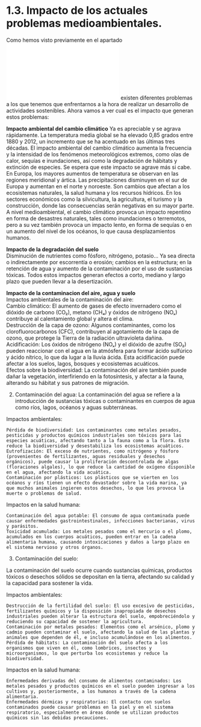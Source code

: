 # 1.3. Impacto de los actuales problemas medioambientales.

Como hemos visto previamente en el apartado ![1.2 Principales retos ambientales y sociales](PRINCIPALESRETOS.md) existen diferentes problemas a los que tenemos que enfrentarnos a la hora de realizar un desarrollo de actividades sostenibles. Ahora vamos a ver cual es el impacto que generan estos problemas:

**Impacto ambiental del cambio climático**
Ya es apreciable y se agrava rápidamente. La temperatura media global se ha elevado 0,85 grados entre 1880 y 2012, un incremento que se ha acentuado en las últimas tres décadas. El impacto ambiental del cambio climático aumenta la frecuencia y la intensidad de los fenómenos meteorológicos extremos, como olas de calor, sequías e inundaciones, así como la degradación de hábitats y extinción de especies. Se espera que este impacto se agrave más si cabe.  
En Europa, los mayores aumentos de temperatura se observan en las regiones meridional y ártica. Las precipitaciones disminuyen en el sur de Europa y aumentan en el norte y noroeste. Son cambios que afectan a los ecosistemas naturales, la salud humana y los recursos hídricos. En los sectores económicos como la silvicultura, la agricultura, el turismo y la construcción, donde las consecuencias serán negativas en su mayor parte.  
A nivel medioambiental, el cambio climático provoca un impacto repentino en forma de desastres naturales, tales como inundaciones o terremotos, pero a su vez también provoca un impacto lento, en forma de sequías o en un aumento del nivel de los océanos, lo que causa desplazamientos humanos.

**Impacto de la degradación del suelo**  
Disminución de nutrientes como fósforo, nitrógeno, potasio... Ya sea directa o indirectamente por escorrentía o erosión; cambios en la estructura; en la retención de agua y aumento de la contaminación por el uso de sustancias tóxicas. Todos estos impactos generan efectos a corto, mediano y largo plazo que pueden llevar a la desertización.

**Impacto de la contaminacion del aire, agua y suelo**  
Impactos ambientales de la contaminación del aire:  
Cambio climático: El aumento de gases de efecto invernadero como el dióxido de carbono (CO₂), metano (CH₄) y óxidos de nitrógeno (NOₓ) contribuye al calentamiento global y altera el clima.  
Destrucción de la capa de ozono: Algunos contaminantes, como los clorofluorocarbonos (CFC), contribuyen al agotamiento de la capa de ozono, que protege la Tierra de la radiación ultravioleta dañina.  
Acidificación: Los óxidos de nitrógeno (NOₓ) y el dióxido de azufre (SO₂) pueden reaccionar con el agua en la atmósfera para formar ácido sulfúrico y ácido nítrico, lo que da lugar a la lluvia ácida. Esta acidificación puede afectar a los suelos, lagos, bosques y ecosistemas acuáticos.  
Efectos sobre la biodiversidad: La contaminación del aire también puede dañar la vegetación, interfiriendo en la fotosíntesis, y afectar a la fauna, alterando su hábitat y sus patrones de migración.

2. Contaminación del agua:
La contaminación del agua se refiere a la introducción de sustancias tóxicas o contaminantes en cuerpos de agua como ríos, lagos, océanos y aguas subterráneas.

Impactos ambientales:

    Pérdida de biodiversidad: Los contaminantes como metales pesados, pesticidas y productos químicos industriales son tóxicos para las especies acuáticas, afectando tanto a la fauna como a la flora. Esto reduce la biodiversidad y desestabiliza los ecosistemas acuáticos.
    Eutrofización: El exceso de nutrientes, como nitrógeno y fósforo (provenientes de fertilizantes, aguas residuales y desechos orgánicos), puede causar la proliferación descontrolada de algas (floraciones algales), lo que reduce la cantidad de oxígeno disponible en el agua, afectando la vida acuática.
    Contaminación por plásticos: Los plásticos que se vierten en los océanos y ríos tienen un efecto devastador sobre la vida marina, ya que muchos animales ingieren estos desechos, lo que les provoca la muerte o problemas de salud.

Impactos en la salud humana:

    Contaminación del agua potable: El consumo de agua contaminada puede causar enfermedades gastrointestinales, infecciones bacterianas, virus y parásitos.
    Toxicidad acumulada: Los metales pesados como el mercurio o el plomo, acumulados en los cuerpos acuáticos, pueden entrar en la cadena alimentaria humana, causando intoxicaciones y daños a largo plazo en el sistema nervioso y otros órganos.

3. Contaminación del suelo:

La contaminación del suelo ocurre cuando sustancias químicas, productos tóxicos o desechos sólidos se depositan en la tierra, afectando su calidad y la capacidad para sostener la vida.

Impactos ambientales:

    Destrucción de la fertilidad del suelo: El uso excesivo de pesticidas, fertilizantes químicos y la disposición inapropiada de desechos industriales pueden alterar la estructura del suelo, empobreciéndolo y reduciendo su capacidad de sostener la agricultura.
    Contaminación por metales pesados: Elementos como el arsénico, plomo y cadmio pueden contaminar el suelo, afectando la salud de las plantas y animales que dependen de él, e incluso acumulándose en los alimentos.
    Pérdida de hábitats: La contaminación del suelo afecta a los organismos que viven en él, como lombrices, insectos y microorganismos, lo que perturba los ecosistemas y reduce la biodiversidad.

Impactos en la salud humana:

    Enfermedades derivadas del consumo de alimentos contaminados: Los metales pesados y productos químicos en el suelo pueden ingresar a los cultivos y, posteriormente, a los humanos a través de la cadena alimentaria.
    Enfermedades dérmicas y respiratorias: El contacto con suelos contaminados puede causar problemas en la piel y en el sistema respiratorio, especialmente en áreas donde se utilizan productos químicos sin las debidas precauciones.
